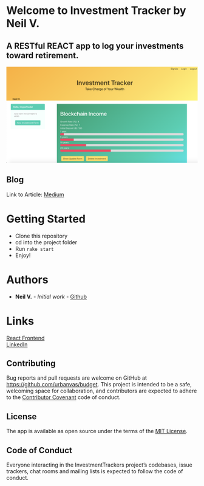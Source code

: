 # Welcome to Investment Tracker by Neil V. 
## A RESTful REACT app to log your investments toward retirement.

![Homepage](lib/assets/index.png)

## Blog

Link to Article:
[Medium](https://medium.com/@neilvseejoor/destructuring-with-objects-and-arrays-afb9540a5460)

# Getting Started
* Clone this repository
* cd into the project folder
* Run
`rake start`
* Enjoy!

# Authors
* **Neil V.** - *Initial work* - [Github](https://github.com/urbanvas)

# Links

[React Frontend](https://github.com/urbanvas/budget/tree/master/frontend)  
[LinkedIn](https://www.linkedin.com/in/neilvseejoor/)

## Contributing

Bug reports and pull requests are welcome on GitHub at https://github.com/urbanvas/budget. This project is intended to be a safe, welcoming space for collaboration, and contributors are expected to adhere to the [Contributor Covenant](http://contributor-covenant.org) code of conduct.

## License

The app is available as open source under the terms of the [MIT License](https://opensource.org/licenses/MIT).

## Code of Conduct

Everyone interacting in the InvestmentTrackers project’s codebases, issue trackers, chat rooms and mailing lists is expected to follow the code of conduct.
